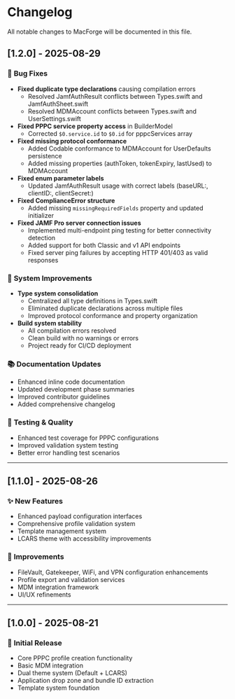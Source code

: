# Changelog

All notable changes to MacForge will be documented in this file.

## [1.2.0] - 2025-08-29

### 🐛 **Bug Fixes**
- **Fixed duplicate type declarations** causing compilation errors
  - Resolved JamfAuthResult conflicts between Types.swift and JamfAuthSheet.swift
  - Resolved MDMAccount conflicts between Types.swift and UserSettings.swift
- **Fixed PPPC service property access** in BuilderModel
  - Corrected `$0.service.id` to `$0.id` for pppcServices array
- **Fixed missing protocol conformance**
  - Added Codable conformance to MDMAccount for UserDefaults persistence
  - Added missing properties (authToken, tokenExpiry, lastUsed) to MDMAccount
- **Fixed enum parameter labels**
  - Updated JamfAuthResult usage with correct labels (baseURL:, clientID:, clientSecret:)
- **Fixed ComplianceError structure**
  - Added missing `missingRequiredFields` property and updated initializer
- **Fixed JAMF Pro server connection issues**
  - Implemented multi-endpoint ping testing for better connectivity detection
  - Added support for both Classic and v1 API endpoints
  - Fixed server ping failures by accepting HTTP 401/403 as valid responses

### 🔧 **System Improvements**
- **Type system consolidation**
  - Centralized all type definitions in Types.swift
  - Eliminated duplicate declarations across multiple files
  - Improved protocol conformance and property organization
- **Build system stability**
  - All compilation errors resolved
  - Clean build with no warnings or errors
  - Project ready for CI/CD deployment

### 📚 **Documentation Updates**
- Enhanced inline code documentation
- Updated development phase summaries
- Improved contributor guidelines
- Added comprehensive changelog

### 🧪 **Testing & Quality**
- Enhanced test coverage for PPPC configurations
- Improved validation system testing
- Better error handling test scenarios

---

## [1.1.0] - 2025-08-26

### ✨ **New Features**
- Enhanced payload configuration interfaces
- Comprehensive profile validation system
- Template management system
- LCARS theme with accessibility improvements

### 🔧 **Improvements**
- FileVault, Gatekeeper, WiFi, and VPN configuration enhancements
- Profile export and validation services
- MDM integration framework
- UI/UX refinements

---

## [1.0.0] - 2025-08-21

### 🎉 **Initial Release**
- Core PPPC profile creation functionality
- Basic MDM integration
- Dual theme system (Default + LCARS)
- Application drop zone and bundle ID extraction
- Template system foundation
